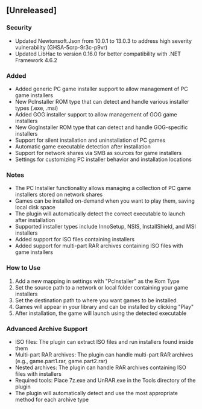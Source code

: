 ## [Unreleased]
### Security
- Updated Newtonsoft.Json from 10.0.1 to 13.0.3 to address high severity vulnerability (GHSA-5crp-9r3c-p9vr)
- Updated LibHac to version 0.16.0 for better compatibility with .NET Framework 4.6.2
### Added
- Added generic PC game installer support to allow management of PC game installers
- New PcInstaller ROM type that can detect and handle various installer types (.exe, .msi)
- Added GOG installer support to allow management of GOG game installers
- New GogInstaller ROM type that can detect and handle GOG-specific installers
- Support for silent installation and uninstallation of PC games
- Automatic game executable detection after installation
- Support for network shares via SMB as sources for game installers
- Settings for customizing PC installer behavior and installation locations

### Notes
- The PC Installer functionality allows managing a collection of PC game installers stored on network shares
- Games can be installed on-demand when you want to play them, saving local disk space
- The plugin will automatically detect the correct executable to launch after installation
- Supported installer types include InnoSetup, NSIS, InstallShield, and MSI installers
- Added support for ISO files containing installers
- Added support for multi-part RAR archives containing ISO files with game installers

### How to Use
1. Add a new mapping in settings with "PcInstaller" as the Rom Type
2. Set the source path to a network or local folder containing your game installers
3. Set the destination path to where you want games to be installed
4. Games will appear in your library and can be installed by clicking "Play"
5. After installation, the game will launch using the detected executable

### Advanced Archive Support
- ISO files: The plugin can extract ISO files and run installers found inside them
- Multi-part RAR archives: The plugin can handle multi-part RAR archives (e.g., game.part1.rar, game.part2.rar)
- Nested archives: The plugin can handle RAR archives containing ISO files with installers
- Required tools: Place 7z.exe and UnRAR.exe in the Tools directory of the plugin
- The plugin will automatically detect and use the most appropriate method for each archive type
